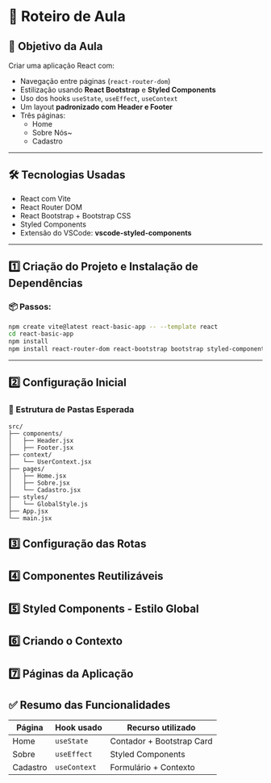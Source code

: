 # 📘 Roteiro de Aula 

## 🎯 Objetivo da Aula

Criar uma aplicação React com:

- Navegação entre páginas (`react-router-dom`)
- Estilização usando **React Bootstrap** e **Styled Components**
- Uso dos hooks `useState`, `useEffect`, `useContext`
- Um layout **padronizado com Header e Footer**
- Três páginas:
  - Home 
  - Sobre Nós~
  - Cadastro

---

## 🛠️ Tecnologias Usadas

- React com Vite
- React Router DOM
- React Bootstrap + Bootstrap CSS
- Styled Components
- Extensão do VSCode: **vscode-styled-components**

---

## 1️⃣ Criação do Projeto e Instalação de Dependências

### 📦 Passos:

```bash
npm create vite@latest react-basic-app -- --template react
cd react-basic-app
npm install
npm install react-router-dom react-bootstrap bootstrap styled-components
```

---

## 2️⃣ Configuração Inicial

### 🧾 Estrutura de Pastas Esperada

```
src/
├── components/
│   ├── Header.jsx
│   ├── Footer.jsx
├── context/
│   └── UserContext.jsx
├── pages/
│   ├── Home.jsx
│   ├── Sobre.jsx
│   └── Cadastro.jsx
├── styles/
│   └── GlobalStyle.js
├── App.jsx
└── main.jsx
```

## 3️⃣ Configuração das Rotas

## 4️⃣ Componentes Reutilizáveis

## 5️⃣ Styled Components - Estilo Global

## 6️⃣ Criando o Contexto

## 7️⃣ Páginas da Aplicação

## ✅ Resumo das Funcionalidades

| Página       | Hook usado       | Recurso utilizado         |
|--------------|------------------|---------------------------|
| Home         | `useState`       | Contador + Bootstrap Card |
| Sobre        | `useEffect`      | Styled Components         |
| Cadastro     | `useContext`     | Formulário + Contexto     |
